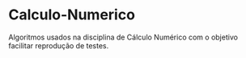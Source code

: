 # Calculo-Numerico
Algoritmos usados na disciplina de Cálculo Numérico com o objetivo facilitar reprodução de testes.

